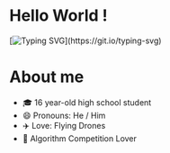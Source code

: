 # Hello World !

[![Typing SVG](https://readme-typing-svg.demolab.com?font=Fira+Code&pause=1000&color=08538A&vCenter=true&width=435&lines=Stay+Hungry%2C+Stay+Foolish.)](https://git.io/typing-svg)

# About me

- 🎓 16 year-old high school student
- 😄 Pronouns: He / Him
- ✈️ Love: Flying Drones
- 🎈 Algorithm Competition Lover
